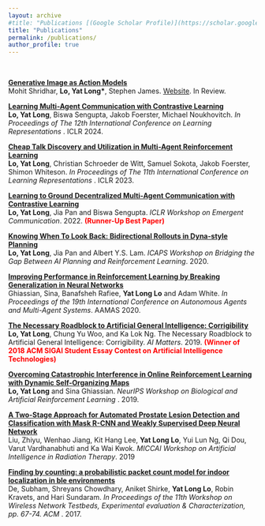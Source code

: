 ```yaml
---
layout: archive
#title: "Publications [(Google Scholar Profile)](https://scholar.google.com/citations?user=qBM2A3kAAAAJ&hl=en)"
title: "Publications"
permalink: /publications/
author_profile: true
---
```

<br>

<b>[Generative Image as Action Models](https://richielo.github.io/publication/IL_GENIMA_CORL_24)</b><br>
Mohit Shridhar, <b>Lo, Yat Long*</b>, Stephen James. [Website](https://genima-robot.github.io/). In Review.

<b>[Learning Multi-Agent Communication with Contrastive Learning](https://richielo.github.io/publication/RL_MARL_CTDU_ICLR_23)</b><br>
<b>Lo, Yat Long</b>, Biswa Sengupta, Jakob Foerster, Michael Noukhovitch. <i>In Proceedings of The 12th International Conference on Learning Representations </i>. ICLR 2024.

<b>[Cheap Talk Discovery and Utilization in Multi-Agent Reinforcement Learning](https://richielo.github.io/publication/RL_MARL_CTDU_ICLR_23)</b><br>
<b>Lo, Yat Long</b>, Christian Schroeder de Witt, Samuel Sokota, Jakob Foerster, Shimon Whiteson. <i>In Proceedings of The 11th International Conference on Learning Representations </i>. ICLR 2023.

<b>[Learning to Ground Decentralized Multi-Agent Communication with Contrastive Learning](https://richielo.github.io/publication/RL_MARL_COMM_CACL_ICLR_WS_22)</b><br>
<b>Lo, Yat Long</b>, Jia Pan and Biswa Sengupta. <i>ICLR Workshop on Emergent Communication</i>. 2022. <b> <span style="color:red">(Runner-Up Best Paper)</span> </b>

<b>[Knowing When To Look Back: Bidirectional Rollouts in Dyna-style Planning](https://richielo.github.io/publication/RL_BDRL_ICAPS_WS_20)</b><br>
<b>Lo, Yat Long</b>, Jia Pan and Albert Y.S. Lam. <i>ICAPS
Workshop on Bridging the Gap Between AI Planning and Reinforcement Learning</i>. 2020.

<b>[Improving Performance in Reinforcement Learning by Breaking Generalization in Neural Networks](https://richielo.github.io/publication/RL_BG_NN_AAMAS_20)</b><br>
Ghiassian, Sina, Banafsheh Rafiee, <b>Yat Long Lo</b> and Adam White. <i>In Proceedings of the 19th International Conference on Autonomous Agents and Multi-Agent Systems</i>. AAMAS 2020.

<b>[The Necessary Roadblock to Artificial General Intelligence: Corrigibility](https://richielo.github.io/publication/Corrigibility_AGI_SIGAI_19)</b><br>
<b>Lo, Yat Long</b>, Chung Yu Woo, and Ka Lok Ng. The Necessary Roadblock to Artificial General Intelligence: Corrigibility. <i>AI Matters</i>. 2019. <b> <span style="color:red">(Winner of 2018 ACM SIGAI Student Essay Contest on Artificial Intelligence Technologies)</span> </b>

<b>[Overcoming Catastrophic Interference in Online Reinforcement Learning with Dynamic Self-Organizing Maps](https://richielo.github.io/publication/RL_DSOM_NEURIPS_WS_19)</b><br>
<b>Lo, Yat Long</b> and Sina Ghiassian. <i>NeurIPS Workshop on Biological and Artificial Reinforcement Learning </i>. 2019.

<b>[A Two-Stage Approach for Automated Prostate Lesion Detection and Classification with Mask R-CNN and Weakly Supervised Deep Neural Network](https://richielo.github.io/publication/Prostate_NN_MICCAI_WS_19)</b><br>
Liu, Zhiyu, Wenhao Jiang, Kit Hang Lee, <b>Yat Long Lo</b>, Yui Lun Ng, Qi Dou, Varut Vardhanabhuti and Ka Wai Kwok. <i>MICCAI Workshop on Artificial Intelligence in Radiation Therapy</i>. 2019

<b>[Finding by counting: a probabilistic packet count model for indoor localization in ble environments](https://richielo.github.io/publication/BT_WNTECH_WS_17)</b><br>
De, Subham, Shreyans Chowdhary, Aniket Shirke, <b>Yat Long Lo</b>, Robin Kravets, and Hari Sundaram. <i>In Proceedings of the 11th Workshop on Wireless Network Testbeds, Experimental evaluation & Characterization, pp. 67-74. ACM </i>. 2017.
